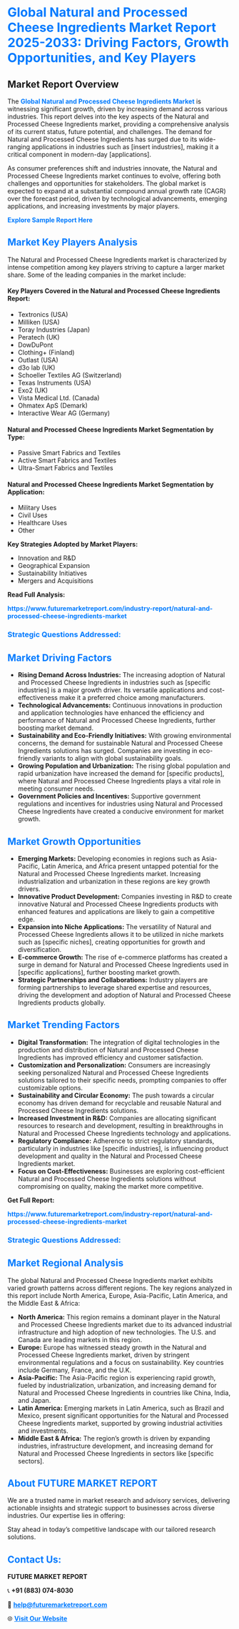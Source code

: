 <h1 style="color: #007BFF;">Global Natural and Processed Cheese Ingredients Market Report 2025-2033: Driving Factors, Growth Opportunities, and Key Players</h1>

<section id="overview">
<h2>Market Report Overview</h2>
<p>The <a href="https://www.futuremarketreport.com/industry-report/natural-and-processed-cheese-ingredients-market" style="color: #007BFF; text-decoration: none;"><strong>Global Natural and Processed Cheese Ingredients Market</strong></a> is witnessing significant growth, driven by increasing demand across various industries. This report delves into the key aspects of the Natural and Processed Cheese Ingredients market, providing a comprehensive analysis of its current status, future potential, and challenges. The demand for Natural and Processed Cheese Ingredients has surged due to its wide-ranging applications in industries such as [insert industries], making it a critical component in modern-day [applications].</p>
<p>As consumer preferences shift and industries innovate, the Natural and Processed Cheese Ingredients market continues to evolve, offering both challenges and opportunities for stakeholders. The global market is expected to expand at a substantial compound annual growth rate (CAGR) over the forecast period, driven by technological advancements, emerging applications, and increasing investments by major players.</p>
</section>

<section id="overview">
<p><a href="https://www.futuremarketreport.com/request-sample/reportId=37193" style="color: #007BFF; text-decoration: none;"><strong>Explore Sample Report Here</strong></a></p>
</section>

<section id="key-players">
<h2 style="color: #007BFF;">Market Key Players Analysis</h2>
<p>The Natural and Processed Cheese Ingredients market is characterized by intense competition among key players striving to capture a larger market share. Some of the leading companies in the market include:</p>
<h4>Key Players Covered in the Natural and Processed Cheese Ingredients Report:</h4>
<ul><li>Textronics (USA)</li><li>Milliken (USA)</li><li>Toray Industries (Japan)</li><li>Peratech (UK)</li><li>DowDuPont</li><li>Clothing+ (Finland)</li><li>Outlast (USA)</li><li>d3o lab (UK)</li><li>Schoeller Textiles AG (Switzerland)</li><li>Texas Instruments (USA)</li><li>Exo2 (UK)</li><li>Vista Medical Ltd. (Canada)</li><li>Ohmatex ApS (Demark)</li><li>Interactive Wear AG (Germany)</li></ul>
<h4>Natural and Processed Cheese Ingredients Market Segmentation by Type:</h4>
<ul><li>Passive Smart Fabrics and Textiles</li><li>Active Smart Fabrics and Textiles</li><li>Ultra-Smart Fabrics and Textiles</li></ul>

<h4>Natural and Processed Cheese Ingredients Market Segmentation by Application:</h4>
<ul><li>Military Uses</li><li>Civil Uses</li><li>Healthcare Uses</li><li>Other</li></ul>
<p><strong>Key Strategies Adopted by Market Players:</strong></p>
<ul>
<li>Innovation and R&D</li>
<li>Geographical Expansion</li>
<li>Sustainability Initiatives</li>
<li>Mergers and Acquisitions</li>
</ul>
</section>

<section>
<p><strong>Read Full Analysis: </strong></p><a href="https://www.futuremarketreport.com/industry-report/natural-and-processed-cheese-ingredients-market" style="color: #007BFF; text-decoration: none;"><strong>https://www.futuremarketreport.com/industry-report/natural-and-processed-cheese-ingredients-market</strong></a>
<h3 style="color: #007BFF;">Strategic Questions Addressed:</h3>
</section>

<section id="driving-factors">
<h2 style="color: #007BFF;">Market Driving Factors</h2>
<ul>
<li><strong>Rising Demand Across Industries:</strong> The increasing adoption of Natural and Processed Cheese Ingredients in industries such as [specific industries] is a major growth driver. Its versatile applications and cost-effectiveness make it a preferred choice among manufacturers.</li>
<li><strong>Technological Advancements:</strong> Continuous innovations in production and application technologies have enhanced the efficiency and performance of Natural and Processed Cheese Ingredients, further boosting market demand.</li>
<li><strong>Sustainability and Eco-Friendly Initiatives:</strong> With growing environmental concerns, the demand for sustainable Natural and Processed Cheese Ingredients solutions has surged. Companies are investing in eco-friendly variants to align with global sustainability goals.</li>
<li><strong>Growing Population and Urbanization:</strong> The rising global population and rapid urbanization have increased the demand for [specific products], where Natural and Processed Cheese Ingredients plays a vital role in meeting consumer needs.</li>
<li><strong>Government Policies and Incentives:</strong> Supportive government regulations and incentives for industries using Natural and Processed Cheese Ingredients have created a conducive environment for market growth.</li>
</ul>
</section>

<section id="growth-opportunities">
<h2 style="color: #007BFF;">Market Growth Opportunities</h2>
<ul>
<li><strong>Emerging Markets:</strong> Developing economies in regions such as Asia-Pacific, Latin America, and Africa present untapped potential for the Natural and Processed Cheese Ingredients market. Increasing industrialization and urbanization in these regions are key growth drivers.</li>
<li><strong>Innovative Product Development:</strong> Companies investing in R&D to create innovative Natural and Processed Cheese Ingredients products with enhanced features and applications are likely to gain a competitive edge.</li>
<li><strong>Expansion into Niche Applications:</strong> The versatility of Natural and Processed Cheese Ingredients allows it to be utilized in niche markets such as [specific niches], creating opportunities for growth and diversification.</li>
<li><strong>E-commerce Growth:</strong> The rise of e-commerce platforms has created a surge in demand for Natural and Processed Cheese Ingredients used in [specific applications], further boosting market growth.</li>
<li><strong>Strategic Partnerships and Collaborations:</strong> Industry players are forming partnerships to leverage shared expertise and resources, driving the development and adoption of Natural and Processed Cheese Ingredients products globally.</li>
</ul>
</section>

<section id="trending-factors">
<h2 style="color: #007BFF;">Market Trending Factors</h2>
<ul>
<li><strong>Digital Transformation:</strong> The integration of digital technologies in the production and distribution of Natural and Processed Cheese Ingredients has improved efficiency and customer satisfaction.</li>
<li><strong>Customization and Personalization:</strong> Consumers are increasingly seeking personalized Natural and Processed Cheese Ingredients solutions tailored to their specific needs, prompting companies to offer customizable options.</li>
<li><strong>Sustainability and Circular Economy:</strong> The push towards a circular economy has driven demand for recyclable and reusable Natural and Processed Cheese Ingredients solutions.</li>
<li><strong>Increased Investment in R&D:</strong> Companies are allocating significant resources to research and development, resulting in breakthroughs in Natural and Processed Cheese Ingredients technology and applications.</li>
<li><strong>Regulatory Compliance:</strong> Adherence to strict regulatory standards, particularly in industries like [specific industries], is influencing product development and quality in the Natural and Processed Cheese Ingredients market.</li>
<li><strong>Focus on Cost-Effectiveness:</strong> Businesses are exploring cost-efficient Natural and Processed Cheese Ingredients solutions without compromising on quality, making the market more competitive.</li>
</ul>
</section>

<section>
<p><strong>Get Full Report: </strong></p><a href="https://www.futuremarketreport.com/industry-report/natural-and-processed-cheese-ingredients-market" style="color: #007BFF; text-decoration: none;"><strong>https://www.futuremarketreport.com/industry-report/natural-and-processed-cheese-ingredients-market</strong></a>
<h3 style="color: #007BFF;">Strategic Questions Addressed:</h3>
</section>


<section id="regional-analysis">
<h2 style="color: #007BFF;">Market Regional Analysis</h2>
<p>The global Natural and Processed Cheese Ingredients market exhibits varied growth patterns across different regions. The key regions analyzed in this report include North America, Europe, Asia-Pacific, Latin America, and the Middle East & Africa:</p>
<ul>
<li><strong>North America:</strong> This region remains a dominant player in the Natural and Processed Cheese Ingredients market due to its advanced industrial infrastructure and high adoption of new technologies. The U.S. and Canada are leading markets in this region.</li>
<li><strong>Europe:</strong> Europe has witnessed steady growth in the Natural and Processed Cheese Ingredients market, driven by stringent environmental regulations and a focus on sustainability. Key countries include Germany, France, and the U.K.</li>
<li><strong>Asia-Pacific:</strong> The Asia-Pacific region is experiencing rapid growth, fueled by industrialization, urbanization, and increasing demand for Natural and Processed Cheese Ingredients in countries like China, India, and Japan.</li>
<li><strong>Latin America:</strong> Emerging markets in Latin America, such as Brazil and Mexico, present significant opportunities for the Natural and Processed Cheese Ingredients market, supported by growing industrial activities and investments.</li>
<li><strong>Middle East & Africa:</strong> The region’s growth is driven by expanding industries, infrastructure development, and increasing demand for Natural and Processed Cheese Ingredients in sectors like [specific sectors].</li>
</ul>
</section>

<footer>
<h2 style="color: #007BFF;">About FUTURE MARKET REPORT</h2>
<p>We are a trusted name in market research and advisory services, delivering actionable insights and strategic support to businesses across diverse industries. Our expertise lies in offering:</p>

<p>Stay ahead in today’s competitive landscape with our tailored research solutions.</p>

<h2 style="color: #007BFF;">Contact Us:</h2>
<p><strong>FUTURE MARKET REPORT</strong></p>
<p>📞 <strong>+91 (883) 074-8030</strong></p>
<p>📧 <strong><a href="mailto:help@futuremarketreport.com" style="color: #007BFF;">help@futuremarketreport.com</a></strong></p>
<p>🌐 <strong><a href="https://www.futuremarketreport.com/" style="color: #007BFF;">Visit Our Website</a></strong></p>
</footer>